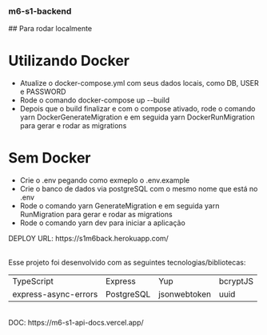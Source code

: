 ### m6-s1-backend

<div>
## Para rodar localmente

# Utilizando Docker
* Atualize o docker-compose.yml com seus dados locais, como DB, USER e PASSWORD
* Rode o comando docker-compose up --build
* Depois que o build finalizar e com o compose ativado, rode o comando yarn DockerGenerateMigration e em seguida yarn DockerRunMigration para gerar e rodar as migrations

# Sem Docker
* Crie o .env pegando como exmeplo o .env.example
* Crie o banco de dados via postgreSQL com o mesmo nome que está no .env 
* Rode o comando yarn GenerateMigration e em seguida yarn RunMigration para gerar e rodar as migrations
* Rode o comando yarn dev para iniciar a aplicação
</div>

<div>
DEPLOY URL: https://s1m6back.herokuapp.com/
</div>
</br>

Esse projeto foi desenvolvido com as seguintes tecnologias/bibliotecas:

<table border="0">
 <tr>
<td> TypeScript</td>
<td> Express</td>
<td> Yup</td>
<td> bcryptJS</td>

 </tr>
 <tr>
<td> express-async-errors</td>
<td> PostgreSQL</td>
<td> jsonwebtoken</td>
<td> uuid</td>
</table>

</br>

<div>
DOC: https://m6-s1-api-docs.vercel.app/
</div>
